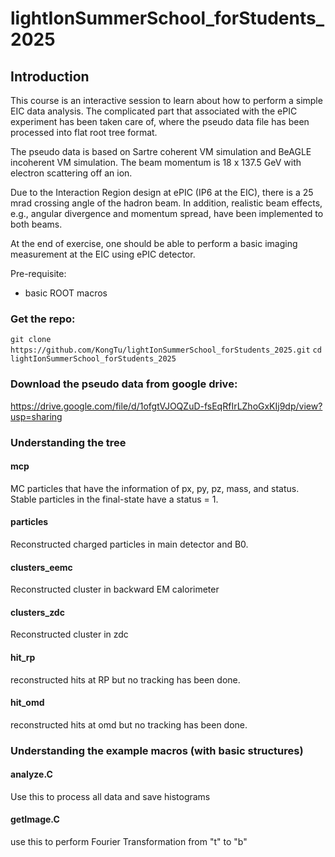 # lightIonSummerSchool_forStudents_2025

## Introduction

This course is an interactive session to learn about how to perform a simple EIC data analysis. The complicated part that associated with the ePIC experiment has been taken care of, where the pseudo data file has been processed into flat root tree format. 

The pseudo data is based on Sartre coherent VM simulation and BeAGLE incoherent VM simulation. The beam momentum is 18 x 137.5 GeV with electron scattering off an ion. 

Due to the Interaction Region design at ePIC (IP6 at the EIC), there is a 25 mrad crossing angle of the hadron beam. In addition, realistic beam effects, e.g., angular divergence and momentum spread, have been implemented to both beams. 

At the end of exercise, one should be able to perform a basic imaging measurement at the EIC using ePIC detector.

Pre-requisite:
* basic ROOT macros

### Get the repo:

```git clone https://github.com/KongTu/lightIonSummerSchool_forStudents_2025.git```
```cd lightIonSummerSchool_forStudents_2025```

### Download the pseudo data from google drive:
https://drive.google.com/file/d/1ofgtVJOQZuD-fsEqRfIrLZhoGxKIj9dp/view?usp=sharing

### Understanding the tree

#### mcp 
MC particles that have the information of px, py, pz, mass, and status. Stable particles in the final-state have a status = 1.

#### particles
Reconstructed charged particles in main detector and B0.

#### clusters_eemc
Reconstructed cluster in backward EM calorimeter

#### clusters_zdc
Reconstructed cluster in zdc

#### hit_rp
reconstructed hits at RP but no tracking has been done.

#### hit_omd
reconstructed hits at omd but no tracking has been done.

### Understanding the example macros (with basic structures)

#### analyze.C 
Use this to process all data and save histograms

#### getImage.C
use this to perform Fourier Transformation from "t" to "b"



